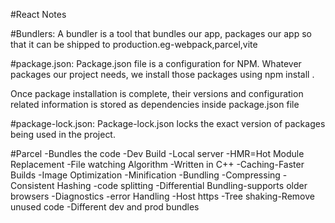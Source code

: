 #React Notes 

#Bundlers:
A bundler is a tool that bundles our app, packages our app so that it can be shipped to production.eg-webpack,parcel,vite

#package.json:
Package.json file is a configuration for NPM. Whatever packages our project needs, we install those packages using
npm install <packageName>.

Once package installation is complete, their versions and configuration related information is stored as dependencies inside package.json file

#package-lock.json:
Package-lock.json locks the exact version of packages being
used in the project.


 #Parcel -Bundles the code
-Dev Build
-Local server
-HMR=Hot Module Replacement
-File watching Algorithm -Written in C++
-Caching-Faster Builds
-Image Optimization
-Minification
-Bundling
-Compressing
-Consistent Hashing
-code splitting
-Differential Bundling-supports older browsers
-Diagnostics
-error Handling
-Host https
-Tree shaking-Remove unused code
-Different dev and prod bundles
